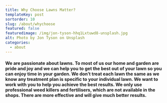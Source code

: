 ```yaml
---
title: Why Choose Lawns Matter?
templateKey: post
sortorder: 10
slug: /about/whychoose
featured: false
featuredimage: /img/jon-tyson-hhq1Lxtuwd8-unsplash.jpg
alt: Photo by Jon Tyson on Unsplash
categories:
  - about
---
```


#### We are passionate about lawns. To most of us our home and garden are pride and joy and we can help you to get the best out of your lawn so you can enjoy time in your garden. We don’t treat each lawn the same as we know any treatment plan is specific to your individual lawn. We want to work with you to help you achieve the best results. We only use professional weed killers and fertilisers, which are not available in the shops. There are more effective and will give much better results. ####

